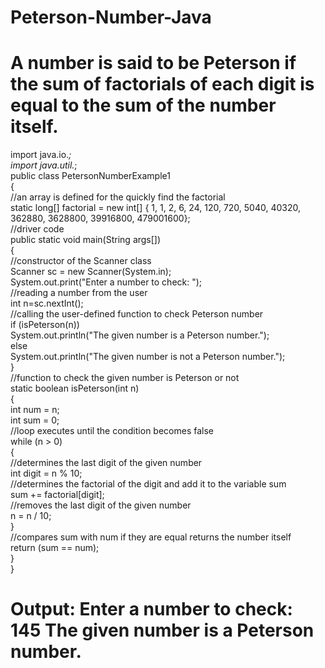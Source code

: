 # Peterson-Number-Java
# A number is said to be Peterson if the sum of factorials of each digit is equal to the sum of the number itself.
import java.io.*;  
import java.util.*;  
public class PetersonNumberExample1   
{  
//an array is defined for the quickly find the factorial  
static long[] factorial = new int[] { 1, 1, 2, 6, 24, 120, 720, 5040, 40320, 362880, 3628800, 39916800, 479001600};  
//driver code  
public static void main(String args[])  
{  
//constructor of the Scanner class  
Scanner sc = new Scanner(System.in);  
System.out.print("Enter a number to check: ");  
//reading a number from the user  
int n=sc.nextInt();  
//calling the user-defined function to check Peterson number  
if (isPeterson(n))  
System.out.println("The given number is a Peterson number.");  
else  
System.out.println("The given number is not a Peterson number.");  
}  
//function to check the given number is Peterson or not  
static boolean isPeterson(int n)  
{  
int num = n;  
int sum = 0;  
//loop executes until the condition becomes false  
while (n > 0)   
{  
//determines the last digit of the given number      
int digit = n % 10;  
//determines the factorial of the digit and add it to the variable sum  
sum += factorial[digit];  
//removes the last digit of the given number  
n = n / 10;  
}  
//compares sum with num if they are equal returns the number itself  
return (sum == num);  
}  
}  

#  Output: Enter a number to check: 145 The given number is a Peterson number.


